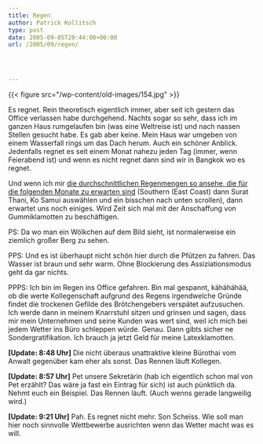 ```yaml
---
title: Regen
author: Patrick Kollitsch
type: post
date: 2005-09-05T20:44:00+00:00
url: /2005/09/regen/




---
```

{{< figure src="/wp-content/old-images/154.jpg" >}}

Es regnet. Rein theoretisch eigentlich immer, aber seit ich gestern das Office verlassen habe durchgehend. Nachts sogar so sehr, dass ich im ganzen Haus rumgelaufen bin (was eine Weltreise ist) und nach nassen Stellen gesucht habe. Es gab aber keine. Mein Haus war umgeben von einem Wasserfall rings um das Dach herum. Auch ein sch&ouml;ner Anblick. Jedenfalls regnet es seit einem Monat nahezu jeden Tag (immer, wenn Feierabend ist) und wenn es nicht regnet dann sind wir in Bangkok wo es regnet.

Und wenn ich mir [die durchschnittlichen Regenmengen so ansehe, die f&uuml;r die folgenden Monate zu erwarten sind][1] (Southern (East Coast) dann Surat Thani, Ko Samui ausw&auml;hlen und ein bisschen nach unten scrollen), dann erwartet uns noch einiges. Wird Zeit sich mal mit der Anschaffung von Gummiklamotten zu besch&auml;ftigen.

PS: Da wo man ein W&ouml;lkchen auf dem Bild sieht, ist normalerweise ein ziemlich gro&szlig;er Berg zu sehen.

PPS: Und es ist &uuml;berhaupt nicht sch&ouml;n hier durch die Pf&uuml;tzen zu fahren. Das Wasser ist braun und sehr warm. Ohne Blockierung des Assiziationsmodus geht da gar nichts.

PPPS: Ich bin im Regen ins Office gefahren. Bin mal gespannt, k&auml;h&auml;h&auml;h&auml;&auml;, ob die werte Kollegenschaft aufgrund des Regens irgendwelche Gr&uuml;nde findet die trockenen Gefilde des Br&ouml;tchengebers versp&auml;tet aufzusuchen. Ich werde dann in meinem Knarrstuhl sitzen und grinsen und sagen, dass mir mein Unternehmen und seine Kunden was wert sind, weil ich mich bei jedem Wetter ins B&uuml;ro schleppen w&uuml;rde. Genau. Dann gibts sicher ne Sondergratifikation. Ich brauch ja jetzt Geld f&uuml;r meine Latexklamotten.

**[Update: 8:48 Uhr]** Die nicht &uuml;beraus unattraktive kleine B&uuml;rothai vom Anwalt gegen&uuml;ber kam eher als sonst. Das Rennen l&auml;uft Kollegen.

**[Update: 8:57 Uhr]** Pet unsere Sekret&auml;rin (hab ich eigentlich schon mal von Pet erz&auml;hlt? Das w&auml;re ja fast ein Eintrag f&uuml;r sich) ist auch p&uuml;nktlich da. Nehmt euch ein Beispiel. Das Rennen l&auml;uft. (Auch wenns gerade langweilig wird.)

**[Update: 9:21 Uhr]** Pah. Es regnet nicht mehr. Son Scheiss. Wie soll man hier noch sinnvolle Wettbewerbe ausrichten wenn das Wetter macht was es will.

 [1]: http://www.tmd.go.th/program/tour_show_eg.php